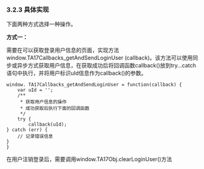 ### 3.2.3 具体实现

下面两种方式选择一种操作。

**方式一：**

需要在可以获取登录用户信息的页面，实现方法window.TA17Callbacks\_getAndSendLoginUser \(callback\)。该方法可以使用同步或异步方式获取用户信息，在获取成功后将回调函数callback\(\)放到try…catch语句中执行，并将用户标识uId信息作为callback\(\)的参数。

```
window. TA17Callbacks_getAndSendLoginUser = function(callback) {
    var uId = '';
    /**
     * 获取用户信息的操作
     * 成功获取后执行下面的回调函数
     */
    try {
        callback(uId);
} catch (err) {
    // 记录错误信息
}
}
```

在用户注销登录后，需要调用window.TA17Obj.clearLoginUser\(\)方法

